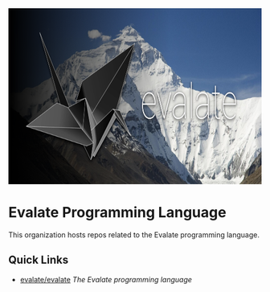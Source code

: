 <div align="center" style="display:grid;place-items:center;">
  <img src="evalate-lang-banner.png" height=350px width=800px>
</div>

# Evalate Programming Language
This organization hosts repos related to the Evalate programming language.

## Quick Links
- [evalate/evalate](https://github.com/evalate/evalate) *The Evalate programming language*
